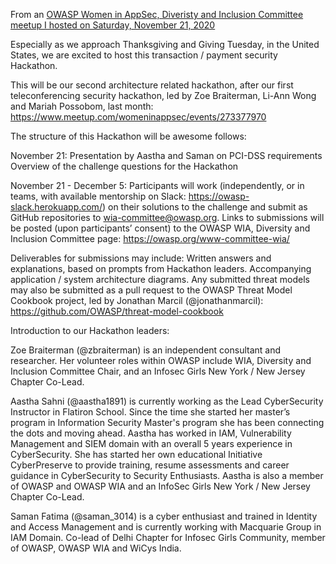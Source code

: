 From an [OWASP Women in AppSec, Diveristy and Inclusion Committee meetup I hosted on Saturday, November 21, 2020](https://www.meetup.com/womeninappsec/events/274279132/)

Especially as we approach Thanksgiving and Giving Tuesday, in the United States, we are excited to host this transaction / payment security Hackathon.

This will be our second architecture related hackathon, after our first teleconferencing security hackathon, led by Zoe Braiterman, Li-Ann Wong and Mariah Possobom, last month: https://www.meetup.com/womeninappsec/events/273377970

The structure of this Hackathon will be awesome follows:

November 21: Presentation by Aastha and Saman on PCI-DSS requirements
Overview of the challenge questions for the Hackathon

November 21 - December 5: Participants will work (independently, or in teams, with available mentorship on Slack: https://owasp-slack.herokuapp.com/) on their solutions to the challenge and submit as GitHub repositories to wia-committee@owasp.org. Links to submissions will be posted (upon participants’ consent) to the OWASP WIA, Diversity and Inclusion Committee page: https://owasp.org/www-committee-wia/

Deliverables for submissions may include:
Written answers and explanations, based on prompts from Hackathon leaders.
Accompanying application / system architecture diagrams. Any submitted threat models may also be submitted as a pull request to the OWASP Threat Model Cookbook project, led by Jonathan Marcil (@jonathanmarcil): https://github.com/OWASP/threat-model-cookbook

Introduction to our Hackathon leaders:

Zoe Braiterman (@zbraiterman) is an independent consultant and researcher. Her volunteer roles within OWASP include WIA, Diversity and Inclusion Committee Chair, and an Infosec Girls New York / New Jersey Chapter Co-Lead.

Aastha Sahni (@aastha1891) is currently working as the Lead CyberSecurity Instructor in Flatiron School. Since the time she started her master’s program in Information Security Master's program she has been connecting the dots and moving ahead. Aastha has worked in IAM, Vulnerability Management and SIEM domain with an overall 5 years experience in CyberSecurity. She has started her own educational Initiative CyberPreserve to provide training, resume assessments and career guidance in CyberSecurity to Security Enthusiasts. Aastha is also a member of OWASP and OWASP WIA and an InfoSec Girls New York / New Jersey Chapter Co-Lead.

Saman Fatima (@saman_3014) is a cyber enthusiast and trained in Identity and Access Management and is currently working with Macquarie Group in IAM Domain. Co-lead of Delhi Chapter for Infosec Girls Community, member of OWASP, OWASP WIA and WiCys India.
